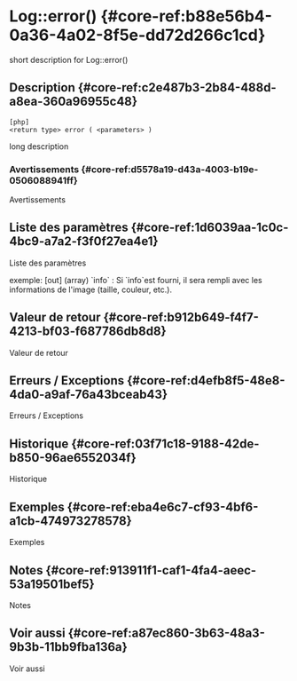 # Log::error() {#core-ref:b88e56b4-0a36-4a02-8f5e-dd72d266c1cd}

<div class="short-description">
<span class="fixme template">short description for Log::error()</span>
</div>
<!--
<div class="applicability">
Obsolète depuis #.#.#
</div>
-->

## Description {#core-ref:c2e487b3-2b84-488d-a8ea-360a96955c48}

    [php]
    <return type> error ( <parameters> )

<span class="fixme template">long description</span>

### Avertissements {#core-ref:d5578a19-d43a-4003-b19e-0506088941ff}

<span class="fixme template">Avertissements</span>

## Liste des paramètres {#core-ref:1d6039aa-1c0c-4bc9-a7a2-f3f0f27ea4e1}

<span class="fixme template">Liste des paramètres</span>

<div class="fixme template">
exemple:  
[out] (array) `info`
:   Si `info`est fourni, il sera rempli avec les informations de l'image (taille, couleur, etc.).
</div>

## Valeur de retour {#core-ref:b912b649-f4f7-4213-bf03-f687786db8d8}

<span class="fixme template">Valeur de retour</span>

## Erreurs / Exceptions {#core-ref:d4efb8f5-48e8-4da0-a9af-76a43bceab43}

<span class="fixme template">Erreurs / Exceptions</span>

## Historique {#core-ref:03f71c18-9188-42de-b850-96ae6552034f}

<span class="fixme template">Historique</span>

## Exemples {#core-ref:eba4e6c7-cf93-4bf6-a1cb-474973278578}

<span class="fixme template">Exemples</span>

## Notes {#core-ref:913911f1-caf1-4fa4-aeec-53a19501bef5}

<span class="fixme template">Notes</span>

## Voir aussi {#core-ref:a87ec860-3b63-48a3-9b3b-11bb9fba136a}

<span class="fixme template">Voir aussi</span>
